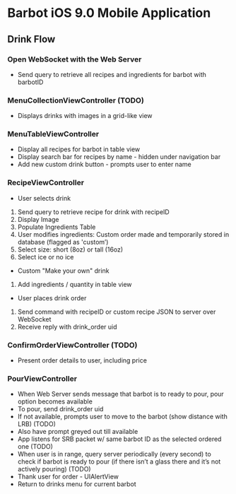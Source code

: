 # Barbot iOS 9.0 Mobile Application
## Drink Flow
### Open WebSocket with the Web Server
- Send query to retrieve all recipes and ingredients for barbot with barbotID
### MenuCollectionViewController (TODO)
- Displays drinks with images in a grid-like view
### MenuTableViewController
- Display all recipes for barbot in table view
- Display search bar for recipes by name - hidden under navigation bar
- Add new custom drink button - prompts user to enter name
### RecipeViewController
- User selects drink
1. Send query to retrieve recipe for drink with recipeID
2. Display Image
3. Populate Ingredients Table
4. User modifies ingredients: Custom order made and temporarily stored in database (flagged as 'custom’)
5. Select size: short (8oz) or tall (16oz)
6. Select ice or no ice
- Custom "Make your own" drink
1. Add ingredients / quantity in table view
- User places drink order
1. Send command with recipeID or custom recipe JSON to server over WebSocket
2. Receive reply with drink_order uid
### ConfirmOrderViewController (TODO)
- Present order details to user, including price
### PourViewController
- When Web Server sends message that barbot is to ready to pour, pour option becomes available
- To pour, send drink_order uid
- If not available, prompts user to move to the barbot (show distance with LRB) (TODO)
- Also have prompt greyed out till available
- App listens for SRB packet w/ same barbot ID as the selected ordered one (TODO)
- When user is in range, query server periodically (every second) to check if barbot is ready to pour (if there isn’t a glass there and it’s not actively pouring) (TODO)
- Thank user for order - UIAlertView
- Return to drinks menu for current barbot